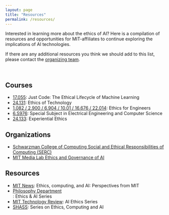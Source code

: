 ```yaml
---
layout: page
title: "Resources"
permalink: /resources/
---
```


Interested in learning more about the ethics of AI? Here is a compilation of resources and opportunities for MIT-affiliates to continue exploring the implications of AI technologies. 

If there are any additional resources you think we should add to this list, please contact the [organizing team](mailto:ai-ethics-admin@mit.edu). 

<br> 

## Courses

<ul>
  <li><a href="http://student.mit.edu/catalog/search.cgi?search=17.055">17.055</a>: Just Code: The Ethical Lifecycle of Machine Learning </li>
  <li><a href="http://student.mit.edu/catalog/search.cgi?search=24.131">24.131</a>: Ethics of Technology</li>
  <li><a href="http://student.mit.edu/catalog/search.cgi?search=1.082">1.082 / 2.900 / 6.904 / 10.01 / 16.676 / 22.014</a>: Ethics for Engineers</li>
  <li><a href="http://student.mit.edu/catalog/search.cgi?search=6.S976">6.S976</a>: Special Subject in Electrical Engineering and Computer Science</li>
  <li><a href="https://experientialethics.mit.edu/">24.133</a>: Experiential Ethics</li>
</ul>

## Organizations

<ul>
  <li><a href="http://student.mit.edu/catalog/search.cgi?search=17.055">Schwarzman College of Computing Social and Ethical Responsibilities of Computing (SERC)</a></li>
  <li><a href="https://www.media.mit.edu/groups/ethics-and-governance/overview/">MIT Media Lab Ethics and Governance of AI</a></li>
</ul>


## Resources
<ul>
  <li><a href="https://news.mit.edu/2019/ethics-computing-and-ai-perspectives-mit-0318">MIT News</a>: Ethics, computing, and AI: Perspectives from MIT</li>
  <li><a href="https://philosophy.mit.edu/ethicsandai/">Philosophy Department</a></li>: Ethics & AI Series
  <li><a href="https://www.technologyreview.com/topic/tech-policy/ai-ethics/">MIT Technology Review</a>: AI Ethics Series</li>
  <li><a href="https://shass.mit.edu/news/news-2019-ethics-computing-and-ai-perspectives-mit">SHASS</a>: Series on Ethics, Computing and AI</li>

</ul>